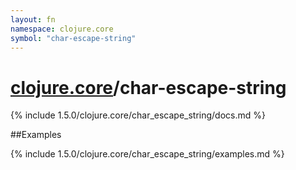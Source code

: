 ```yaml
---
layout: fn
namespace: clojure.core
symbol: "char-escape-string"
---
```


# [clojure.core](../)/char-escape-string

{% include 1.5.0/clojure.core/char_escape_string/docs.md %}

##Examples

{% include 1.5.0/clojure.core/char_escape_string/examples.md %}

